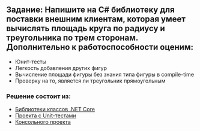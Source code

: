## Задание: Напишите на C# библиотеку для поставки внешним клиентам, которая умеет вычислять площадь круга по радиусу и треугольника по трем сторонам. Дополнительно к работоспособности оценим:

- Юнит-тесты
- Легкость добавления других фигур
- Вычисление площади фигуры без знания типа фигуры в compile-time
- Проверку на то, является ли треугольник прямоугольным

### Решение состоит из:
- <a href="https://github.com/kerminator-dev/MindBox.TestTask/tree/main/src/Task1/Solution/MathLib">Библиотеки классов .NET Core<a>
- <a href="https://github.com/kerminator-dev/MindBox.TestTask/tree/main/src/Task1/Solution/MathLibTest">Проекта с Unit-тестами</a>
- <a href="https://github.com/kerminator-dev/MindBox.TestTask/tree/main/src/Task1/Solution/ConsoleTest">Консольного проекта</a>
 
